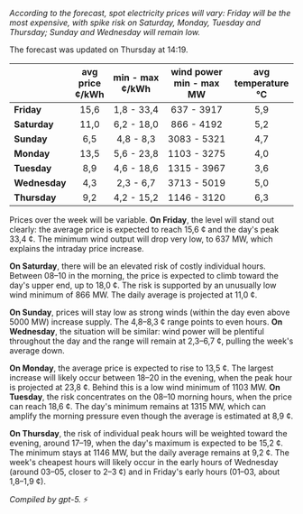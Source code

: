 *According to the forecast, spot electricity prices will vary: Friday will be the most expensive, with spike risk on Saturday, Monday, Tuesday and Thursday; Sunday and Wednesday will remain low.*

The forecast was updated on Thursday at 14:19.

|  | avg<br>price<br>¢/kWh | min - max<br>¢/kWh | wind power<br>min - max<br>MW | avg<br>temperature<br>°C |
|:-------------|:----------------:|:----------------:|:-------------:|:-------------:|
| **Friday** | 15,6 | 1,8 - 33,4 | 637 - 3917 | 5,9 |
| **Saturday** | 11,0 | 6,2 - 18,0 | 866 - 4192 | 5,2 |
| **Sunday** | 6,5 | 4,8 - 8,3 | 3083 - 5321 | 4,7 |
| **Monday** | 13,5 | 5,6 - 23,8 | 1103 - 3275 | 4,0 |
| **Tuesday** | 8,9 | 4,6 - 18,6 | 1315 - 3967 | 3,6 |
| **Wednesday** | 4,3 | 2,3 - 6,7 | 3713 - 5019 | 5,0 |
| **Thursday** | 9,2 | 4,2 - 15,2 | 1146 - 3120 | 6,3 |

Prices over the week will be variable. **On Friday**, the level will stand out clearly: the average price is expected to reach 15,6 ¢ and the day's peak 33,4 ¢. The minimum wind output will drop very low, to 637 MW, which explains the intraday price increase.

**On Saturday**, there will be an elevated risk of costly individual hours. Between 08–10 in the morning, the price is expected to climb toward the day's upper end, up to 18,0 ¢. The risk is supported by an unusually low wind minimum of 866 MW. The daily average is projected at 11,0 ¢.

**On Sunday**, prices will stay low as strong winds (within the day even above 5000 MW) increase supply. The 4,8–8,3 ¢ range points to even hours. **On Wednesday**, the situation will be similar: wind power will be plentiful throughout the day and the range will remain at 2,3–6,7 ¢, pulling the week's average down.

**On Monday**, the average price is expected to rise to 13,5 ¢. The largest increase will likely occur between 18–20 in the evening, when the peak hour is projected at 23,8 ¢. Behind this is a low wind minimum of 1103 MW. **On Tuesday**, the risk concentrates on the 08–10 morning hours, when the price can reach 18,6 ¢. The day's minimum remains at 1315 MW, which can amplify the morning pressure even though the average is estimated at 8,9 ¢.

**On Thursday**, the risk of individual peak hours will be weighted toward the evening, around 17–19, when the day's maximum is expected to be 15,2 ¢. The minimum stays at 1146 MW, but the daily average remains at 9,2 ¢. The week's cheapest hours will likely occur in the early hours of Wednesday (around 03–05, closer to 2–3 ¢) and in Friday's early hours (01–03, about 1,8–1,9 ¢).

*Compiled by gpt-5.* ⚡
